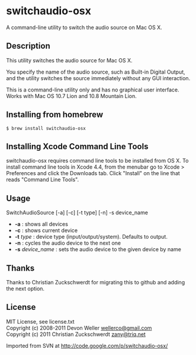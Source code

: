 switchaudio-osx
===============

A command-line utility to switch the audio source on Mac OS X.

Description
-----------

This utility switches the audio source for Mac OS X.

You specify the name of the audio source, such as Built-in Digital Output, and the utility switches the source immediately without any GUI interaction.

This is a command-line utility only and has no graphical user interface.  Works with Mac OS 10.7 Lion and 10.8 Mountain Lion.

Installing from homebrew
------------------------
```
$ brew install switchaudio-osx
```

Installing Xcode Command Line Tools
-----------------------------------
switchaudio-osx requires command line tools to be installed from OS X. To install command line tools in Xcode 4.4, from the menubar go to Xcode > Preferences and click the Downloads tab. Click "Install" on the line that reads "Command Line Tools". 

Usage
-----

SwitchAudioSource [-a] [-c] [-t type] [-n] -s device_name  

 - **-a**               : shows all devices
 - **-c**               : shows current device
 - **-t** _type_        : device type (input/output/system).  Defaults to output.
 - **-n**               : cycles the audio device to the next one
 - **-s** _device_name_ : sets the audio device to the given device by name


Thanks
-------

Thanks to Christian Zuckschwerdt for migrating this to github and adding the next option.

License
-------

MIT License, see license.txt  
Copyright (c) 2008-2011 Devon Weller <wellerco@gmail.com>  
Copyright (c) 2011 Christian Zuckschwerdt <zany@triq.net>

Imported from SVN at http://code.google.com/p/switchaudio-osx/
